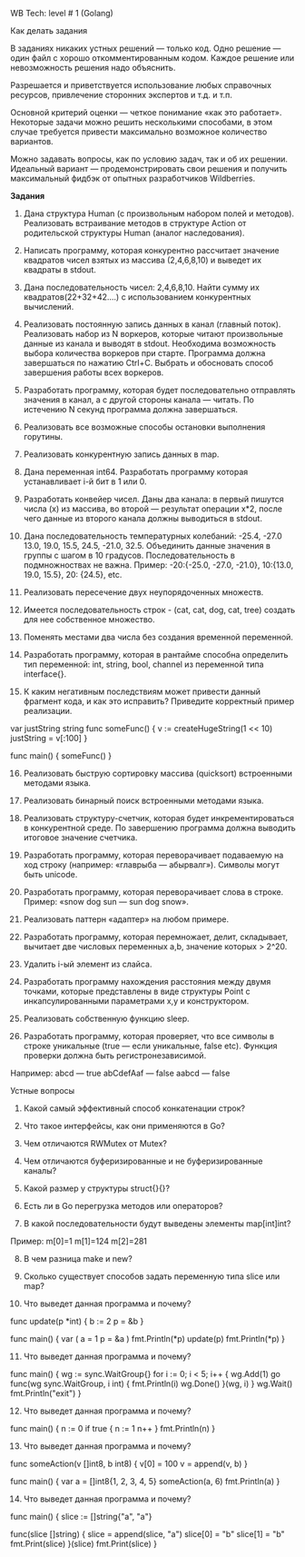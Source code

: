 ﻿WB Tech: level # 1 (Golang)

Как делать задания

В заданиях никаких устных решений — только код. Одно решение — один файл с хорошо откомментированным кодом. Каждое решение или невозможность решения надо объяснить.

Разрешается и приветствуется использование любых справочных ресурсов, привлечение сторонних экспертов и т.д. и т.п. 

Основной критерий оценки — четкое понимание «как это работает». Некоторые задачи можно решить несколькими способами, в этом случае требуется привести максимально возможное количество вариантов.

Можно задавать вопросы, как по условию задач, так и об их решении. Идеальный вариант — продемонстрировать свои решения и получить максимальный фидбэк от опытных разработчиков Wildberries.

**Задания**

1. Дана структура Human (с произвольным набором полей и методов). Реализовать встраивание методов в структуре Action от родительской структуры Human (аналог наследования).

2. Написать программу, которая конкурентно рассчитает значение квадратов чисел взятых из массива (2,4,6,8,10) и выведет их квадраты в stdout.

3. Дана последовательность чисел: 2,4,6,8,10. Найти сумму их квадратов(22+32+42….) с использованием конкурентных вычислений.

4. Реализовать постоянную запись данных в канал (главный поток). Реализовать набор из N воркеров, которые читают произвольные данные из канала и выводят в stdout. Необходима возможность выбора количества воркеров при старте. Программа должна завершаться по нажатию Ctrl+C. Выбрать и обосновать способ завершения работы всех воркеров.

5. Разработать программу, которая будет последовательно отправлять значения в канал, а с другой стороны канала — читать. По истечению N секунд программа должна завершаться.  

6. Реализовать все возможные способы остановки выполнения горутины. 

7. Реализовать конкурентную запись данных в map.

8. Дана переменная int64. Разработать программу которая устанавливает i-й бит в 1 или 0.

9. Разработать конвейер чисел. Даны два канала: в первый пишутся числа (x) из массива, во второй — результат операции x*2, после чего данные из второго канала должны выводиться в stdout.

10. Дана последовательность температурных колебаний: -25.4, -27.0 13.0, 19.0, 15.5, 24.5, -21.0, 32.5. Объединить данные значения в группы с шагом в 10 градусов. Последовательность в подмножноствах не важна. Пример: -20:{-25.0, -27.0, -21.0}, 10:{13.0, 19.0, 15.5}, 20: {24.5}, etc.

11. Реализовать пересечение двух неупорядоченных множеств.

12. Имеется последовательность строк - (cat, cat, dog, cat, tree) создать для нее собственное множество.

13. Поменять местами два числа без создания временной переменной.

14. Разработать программу, которая в рантайме способна определить тип переменной: int, string, bool, channel из переменной типа interface{}.

15. К каким негативным последствиям может привести данный фрагмент кода, и как это исправить? Приведите корректный пример реализации.

var justString string
func someFunc() {
  v := createHugeString(1 << 10)
  justString = v[:100]
}


func main() {
  someFunc()
}

16. Реализовать быструю сортировку массива (quicksort) встроенными методами языка.

17. Реализовать бинарный поиск встроенными методами языка.

18. Реализовать структуру-счетчик, которая будет инкрементироваться в конкурентной среде. По завершению программа должна выводить итоговое значение счетчика.

19. Разработать программу, которая переворачивает подаваемую на ход строку (например: «главрыба — абырвалг»). Символы могут быть unicode.

20. Разработать программу, которая переворачивает слова в строке. 
Пример: «snow dog sun — sun dog snow».

21. Реализовать паттерн «адаптер» на любом примере.

22. Разработать программу, которая перемножает, делит, складывает, вычитает две числовых переменных a,b, значение которых > 2^20.

23. Удалить i-ый элемент из слайса.

24. Разработать программу нахождения расстояния между двумя точками, которые представлены в виде структуры Point с инкапсулированными параметрами x,y и конструктором.

25. Реализовать собственную функцию sleep.

26. Разработать программу, которая проверяет, что все символы в строке уникальные (true — если уникальные, false etc). Функция проверки должна быть регистронезависимой.

Например: 
abcd — true
abCdefAaf — false
        aabcd — false


Устные вопросы


1. Какой самый эффективный способ конкатенации строк?

2. Что такое интерфейсы, как они применяются в Go?

3. Чем отличаются RWMutex от Mutex?

4. Чем отличаются буферизированные и не буферизированные каналы?

5. Какой размер у структуры struct{}{}?

6. Есть ли в Go перегрузка методов или операторов?

7. В какой последовательности будут выведены элементы map[int]int?

Пример:
m[0]=1
m[1]=124
m[2]=281

8. В чем разница make и new?

9. Сколько существует способов задать переменную типа slice или map?

10. Что выведет данная программа и почему?

func update(p *int) {
  b := 2
  p = &b
}


func main() {
  var (
     a = 1
     p = &a
  )
  fmt.Println(*p)
  update(p)
  fmt.Println(*p)
}


11. Что выведет данная программа и почему?

func main() {
  wg := sync.WaitGroup{}
  for i := 0; i < 5; i++ {
     wg.Add(1)
     go func(wg sync.WaitGroup, i int) {
        fmt.Println(i)
        wg.Done()
     }(wg, i)
  }
  wg.Wait()
  fmt.Println("exit")
}


12. Что выведет данная программа и почему?

func main() {
  n := 0
  if true {
     n := 1
     n++
  }
  fmt.Println(n)
}

13. Что выведет данная программа и почему?

func someAction(v []int8, b int8) {
  v[0] = 100
  v = append(v, b)
}


func main() {
  var a = []int8{1, 2, 3, 4, 5}
  someAction(a, 6)
  fmt.Println(a)
}

14. Что выведет данная программа и почему?

func main() {
  slice := []string{"a", "a"}


  func(slice []string) {
     slice = append(slice, "a")
     slice[0] = "b"
     slice[1] = "b"
     fmt.Print(slice)
  }(slice)
  fmt.Print(slice)
}